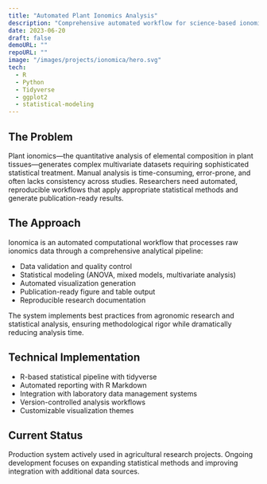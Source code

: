 ```yaml
---
title: "Automated Plant Ionomics Analysis"
description: "Comprehensive automated workflow for science-based ionomics analysis in agricultural research"
date: 2023-06-20
draft: false
demoURL: ""
repoURL: ""
image: "/images/projects/ionomica/hero.svg"
tech:
  - R
  - Python
  - Tidyverse
  - ggplot2
  - statistical-modeling
---
```


## The Problem

Plant ionomics—the quantitative analysis of elemental composition in plant tissues—generates complex multivariate datasets requiring sophisticated statistical treatment. Manual analysis is time-consuming, error-prone, and often lacks consistency across studies. Researchers need automated, reproducible workflows that apply appropriate statistical methods and generate publication-ready results.

## The Approach

Ionomica is an automated computational workflow that processes raw ionomics data through a comprehensive analytical pipeline:

- Data validation and quality control
- Statistical modeling (ANOVA, mixed models, multivariate analysis)
- Automated visualization generation
- Publication-ready figure and table output
- Reproducible research documentation

The system implements best practices from agronomic research and statistical analysis, ensuring methodological rigor while dramatically reducing analysis time.

## Technical Implementation

- R-based statistical pipeline with tidyverse
- Automated reporting with R Markdown
- Integration with laboratory data management systems
- Version-controlled analysis workflows
- Customizable visualization themes

## Current Status

Production system actively used in agricultural research projects. Ongoing development focuses on expanding statistical methods and improving integration with additional data sources.
